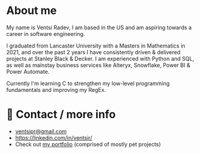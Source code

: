 # About me

My name is Ventsi Radev, I am based in the US and am aspiring towards a career in software engineering.

I graduated from Lancaster University with a Masters in Mathematics in 2021, and over the past 2 years I have consistently driven & delivered projects at Stanley Black & Decker. I am experienced with Python and SQL, as well as mainstay business services like Alteryx, Snowflake, Power BI & Power Automate.

Currently I'm learning C to strengthen my low-level programming fundamentals and improving my RegEx.

# 📧 Contact / more info
- ventsipr@gmail.com
- https://linkedin.com/in/ventsir/
- Check out [my portfolio](./Portfolio) (comprised of mostly pet projects)

<!---
ventsiR/ventsiR is a ✨ special ✨ repository because its `README.md` (this file) appears on your GitHub profile.
You can click the Preview link to take a look at your changes.
--->
